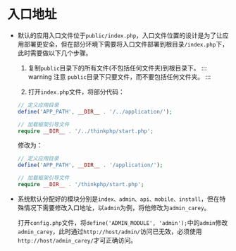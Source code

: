 # 入口地址

* 默认的应用入口文件位于`public/index.php`，入口文件位置的设计是为了让应用部署更安全，但在部分环境下需要将入口文件部署到根目录`/index.php`下，此时需要做以下几个步骤。

	1. 复制`public`目录下的所有文件(不包括任何文件夹)到根目录下。
	::: warning 注意
	`public`目录下只要文件，而不要包括任何文件夹。
	:::

	2. 打开`index.php`文件，将部分代码：
	```php
	// 定义应用目录
	define('APP_PATH', __DIR__ . '/../application/');

	// 加载框架引导文件
	require __DIR__ . '/../thinkphp/start.php';
	```
	修改为：
	```php
	// 定义应用目录
	define('APP_PATH', __DIR__ . '/application/');

	// 加载框架引导文件
	require __DIR__ . '/thinkphp/start.php';
	```

* 系统默认分配好的模块分别是`index、admin、api、mobile、install`，但在特殊情况下需要修改入口地址，以`admin`为例，将他修改为`admin_carey`。

	打开`config.php`文件，将`define('ADMIN_MODULE', 'admin');`中的`admin`修改`admin_carey`，此时通过`http://host/admin/`访问已无效，必须使用`http://host/admin_carey/`才可正确访问。